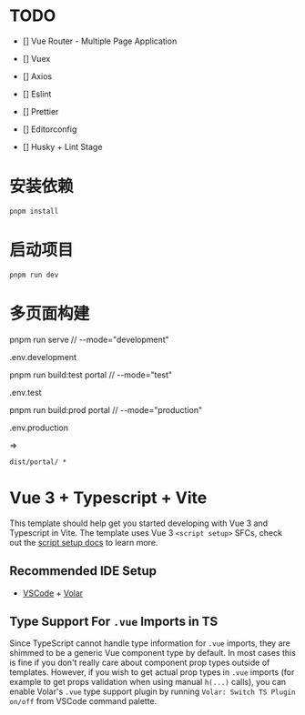 # TODO

- [] Vue Router - Multiple Page Application
- [] Vuex
- [] Axios

- [] Eslint
- [] Prettier
- [] Editorconfig
- [] Husky + Lint Stage

# 安装依赖
    
    pnpm install

# 启动项目

    pnpm run dev

# 多页面构建

pnpm run serve // --mode="development"

.env.development

pnpm run build:test portal // --mode="test"

.env.test

pnpm run build:prod portal // --mode="production"

.env.production

=>

`dist/portal/ *`

# Vue 3 + Typescript + Vite

This template should help get you started developing with Vue 3 and Typescript in Vite. The template uses Vue 3 `<script setup>` SFCs, check out the [script setup docs](https://v3.vuejs.org/api/sfc-script-setup.html#sfc-script-setup) to learn more.

## Recommended IDE Setup

- [VSCode](https://code.visualstudio.com/) + [Volar](https://marketplace.visualstudio.com/items?itemName=johnsoncodehk.volar)

## Type Support For `.vue` Imports in TS

Since TypeScript cannot handle type information for `.vue` imports, they are shimmed to be a generic Vue component type by default. In most cases this is fine if you don't really care about component prop types outside of templates. However, if you wish to get actual prop types in `.vue` imports (for example to get props validation when using manual `h(...)` calls), you can enable Volar's `.vue` type support plugin by running `Volar: Switch TS Plugin on/off` from VSCode command palette.
